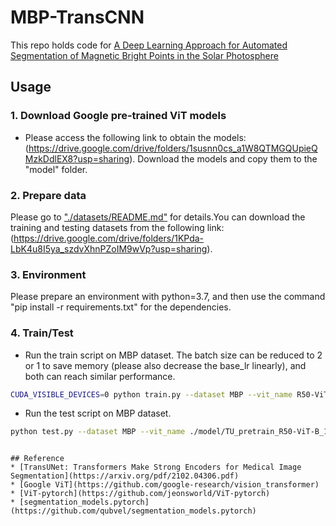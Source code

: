 # MBP-TransCNN
This repo holds code for [A Deep Learning Approach for Automated Segmentation of Magnetic Bright Points in the Solar Photosphere](https://github.com/yangpeng6/MBP-TransCNN)

## Usage

### 1. Download Google pre-trained ViT models
* Please access the following link to obtain the models: (https://drive.google.com/drive/folders/1susnn0cs_a1W8QTMGQUpieQMzkDdlEX8?usp=sharing). Download the models and copy them to the "model" folder.

### 2. Prepare data

Please go to ["./datasets/README.md"](datasets_n/README.md) for details.You can download the training and testing datasets from the following link: (https://drive.google.com/drive/folders/1KPda-LbK4u8I5ya_szdvXhnPZoIM9wVp?usp=sharing).

### 3. Environment

Please prepare an environment with python=3.7, and then use the command "pip install -r requirements.txt" for the dependencies.

### 4. Train/Test

- Run the train script on MBP dataset. The batch size can be reduced to 2 or 1 to save memory (please also decrease the base_lr linearly), and both can reach similar performance.

```bash
CUDA_VISIBLE_DEVICES=0 python train.py --dataset MBP --vit_name R50-ViT-B_16
```

- Run the test script on MBP dataset.

```bash
python test.py --dataset MBP --vit_name ./model/TU_pretrain_R50-ViT-B_16_skip3_epo100_bs1_640/epoch_99.pth
```
```

## Reference
* [TransUNet: Transformers Make Strong Encoders for Medical Image Segmentation](https://arxiv.org/pdf/2102.04306.pdf)
* [Google ViT](https://github.com/google-research/vision_transformer)
* [ViT-pytorch](https://github.com/jeonsworld/ViT-pytorch)
* [segmentation_models.pytorch](https://github.com/qubvel/segmentation_models.pytorch)

